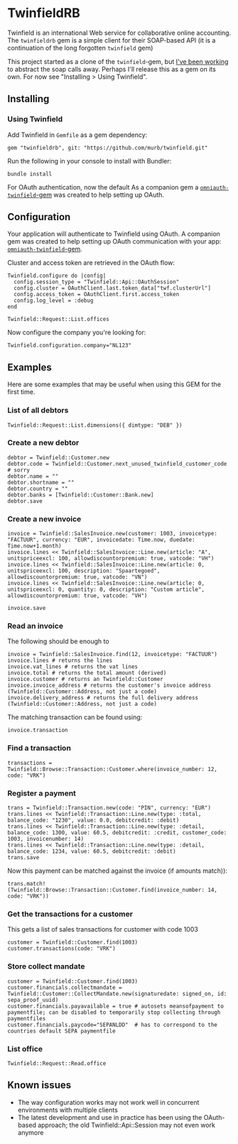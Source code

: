 # TwinfieldRB

Twinfield is an international Web service for collaborative online accounting. The `twinfieldrb` gem is a simple client for their SOAP-based API (it is a continuation of the long forgotten `twinfield` gem)

This project started as a clone of the `twinfield`-gem, but [I've been working](CHANGELOG.md) to abstract the soap calls away. Perhaps I'll release this as a gem on its own. For now see "Installing > Using Twinfield".

## Installing

### Using Twinfield

Add Twinfield in `Gemfile` as a gem dependency:

    gem "twinfieldrb", git: "https://github.com/murb/twinfield.git"

Run the following in your console to install with Bundler:

    bundle install

For OAuth authentication, now the default As a companion gem a [`omniauth-twinfield`-gem](https://github.com/murb/omniauth-twinfield) was created to help setting up OAuth.

## Configuration

Your application will authenticate to Twinfield using OAuth. A companion gem was created to help setting up OAuth communication with your app: [`omniauth-twinfield`-gem](https://github.com/murb/omniauth-twinfield).

Cluster and access token are retrieved in the OAuth flow:

    Twinfield.configure do |config|
      config.session_type = "Twinfield::Api::OAuthSession"
      config.cluster = OAuthClient.last.token_data["twf.clusterUrl"]
      config.access_token = OAuthClient.first.access_token
      config.log_level = :debug
    end

    Twinfield::Request::List.offices

Now configure the company you're looking for:

    Twinfield.configuration.company="NL123"

## Examples

Here are some examples that may be useful when using this GEM for the first time.

### List of all debtors

    Twinfield::Request::List.dimensions({ dimtype: "DEB" })

### Create a new debtor

    debtor = Twinfield::Customer.new
    debtor.code = Twinfield::Customer.next_unused_twinfield_customer_code # sorry
    debtor.name = ""
    debtor.shortname = ""
    debtor.country = ""
    debtor.banks = [Twinfield::Customer::Bank.new]
    debtor.save

### Create a new invoice

    invoice = Twinfield::SalesInvoice.new(customer: 1003, invoicetype: "FACTUUR", currency: "EUR", invoicedate: Time.now, duedate: Time.now+1.month)
    invoice.lines << Twinfield::SalesInvoice::Line.new(article: "A", unitspriceexcl: 100, allowdiscountorpremium: true, vatcode: "VH")
    invoice.lines << Twinfield::SalesInvoice::Line.new(article: 0, unitspriceexcl: 100, description: "Spaartegoed", allowdiscountorpremium: true, vatcode: "VN")
    invoice.lines << Twinfield::SalesInvoice::Line.new(article: 0, unitspriceexcl: 0, quantity: 0, description: "Custom article", allowdiscountorpremium: true, vatcode: "VH")

    invoice.save

### Read an invoice

The following should be enough to

    invoice = Twinfield::SalesInvoice.find(12, invoicetype: "FACTUUR")
    invoice.lines # returns the lines
    invoice.vat_lines # returns the vat lines
    invoice.total # returns the total amount (derived)
    invoice.customer # returns an Twinfield::Customer
    invoice.invoice_address # returns the customer's invoice address (Twinfield::Customer::Address, not just a code)
    invoice.delivery_address # returns the full delivery address (Twinfield::Customer::Address, not just a code)

The matching transaction can be found using:

    invoice.transaction

### Find a transaction

    transactions = Twinfield::Browse::Transaction::Customer.where(invoice_number: 12, code: "VRK")

### Register a payment

    trans = Twinfield::Transaction.new(code: "PIN", currency: "EUR")
    trans.lines << Twinfield::Transaction::Line.new(type: :total, balance_code: "1230", value: 0.0, debitcredit: :debit)
    trans.lines << Twinfield::Transaction::Line.new(type: :detail, balance_code: 1300, value: 60.5, debitcredit: :credit, customer_code: 1003, invoicenumber: 14)
    trans.lines << Twinfield::Transaction::Line.new(type: :detail, balance_code: 1234, value: 60.5, debitcredit: :debit)
    trans.save

Now this payment can be matched against the invoice (if amounts match)):

    trans.match!(Twinfield::Browse::Transaction::Customer.find(invoice_number: 14, code: "VRK"))

### Get the transactions for a customer

This gets a list of sales transactions for customer with code 1003

    customer = Twinfield::Customer.find(1003)
    customer.transactions(code: "VRK")

### Store collect mandate

    customer = Twinfield::Customer.find(1003)
    customer.financials.collectmandate = Twinfield::Customer::CollectMandate.new(signaturedate: signed_on, id: sepa_proof_uuid)
    customer.financials.payavailable = true # autosets meansofpayment to paymentfile; can be disabled to temporarily stop collecting through paymentfiles
    customer.financials.paycode="SEPANLDD"  # has to correspond to the countries default SEPA paymentfile

### List office

    Twinfield::Request::Read.office

## Known issues

* The way configuration works may not work well in concurrent environments with multiple clients
* The latest development and use in practice has been using the OAuth-based approach; the old Twinfield::Api::Session may not even work anymore
